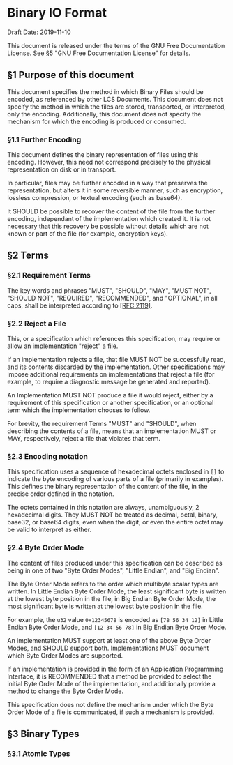 # Binary IO Format

Draft Date: 2019-11-10

This document is released under the terms of the GNU Free Documentation License. See §5 "GNU Free Documentation License" for details. 

## §1 Purpose of this document

This document specifies the method in which Binary Files should be encoded, as referenced by other LCS Documents. 
This document does not specify the method in which the files are stored, transported, or interpreted, only the encoding. 
Additionally, this document does not specify the mechanism for which the encoding is produced or consumed. 

### §1.1 Further Encoding

This document defines the binary representation of files using this encoding. 
 However, this need not correspond precisely to the physical representation on disk or in transport. 
 
 In particular, files may be further encoded in a way that preserves the representation,
  but alters it in some reversible manner, such as encryption, lossless compression, or textual encoding (such as base64). 

It SHOULD be possible to recover the content of the file from the further encoding, independant of the implementation which created it.
It is not necessary that this recovery be possible without details which are not known or part of the file (for example, encryption keys).

## §2 Terms

### §2.1 Requirement Terms

The key words and phrases "MUST", "SHOULD", "MAY", "MUST NOT", "SHOULD NOT", "REQUIRED", "RECOMMENDED", 
 and "OPTIONAL", in all caps, shall be interpreted according to [[RFC 2119]](https://tools.ietf.org/html/rfc2119). 
 
### §2.2 Reject a File

This, or a specification which references this specification,
 may require or allow an implementation "reject" a file. 

If an implementation rejects a file, that file MUST NOT be successfully read,
 and its contents discarded by the implementation. 
 Other specifications may impose additional requirements on implementations that reject a file (for example, to require a diagnostic message be generated and reported). 
 
An Implementation MUST NOT produce a file it would reject,
 either by a requirement of this specification or another specification,
  or an optional term which the implementation chooses to follow. 
  
For brevity, the requirement Terms "MUST" and "SHOULD", when describing the contents of a file, means that
 an implementation MUST or MAY, respectively, reject a file that violates that term. 

### §2.3 Encoding notation

This specification uses a sequence of hexadecimal octets enclosed in `[]` to indicate the byte encoding
 of various parts of a file (primarily in examples). 
 This defines the binary representation of the content of the file,
  in the precise order defined in the notation. 
 
 The octets contained in this notation are always, unambiguously, 2 hexadecimal digits. 
 They MUST NOT be treated as decimal, octal, binary, base32, or base64 digits, even when the digit,
  or even the entire octet may be valid to interpret as either.


### §2.4 Byte Order Mode

The content of files produced under this specification can be described as being in one of two "Byte Order Modes",
 "Little Endian", and "Big Endian". 
 
The Byte Order Mode refers to the order which multibyte scalar types are written. 
In Little Endian Byte Order Mode, the least significant byte is written at the lowest byte position in the file, 
 in Big Endian Byte Order Mode, the most significant byte is written at the lowest byte position in the file. 
 
 For example, the `u32` value `0x12345678` is encoded as `[78 56 34 12]` in Little Endian Byte Order Mode,
  and `[12 34 56 78]` in Big Endian Byte Order Mode. 
  
An implementation MUST support at least one of the above Byte Order Modes, and SHOULD support both. 
Implementations MUST document which Byte Order Modes are supported. 

If an implementation is provided in the form of an Application Programming Interface, 
 it is RECOMMENDED that a method be provided to select the initial Byte Order Mode of the implementation,
 and additionally provide a method to change the Byte Order Mode. 
 
This specification does not define the mechanism under which the Byte Order Mode of a file is communicated,
 if such a mechanism is provided. 

## §3 Binary Types

### §3.1 Atomic Types



